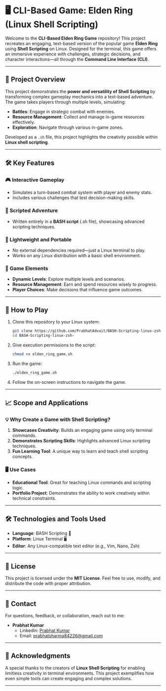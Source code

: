 # 🖥️ **CLI-Based Game: Elden Ring (Linux Shell Scripting)**

Welcome to the **CLI-Based Elden Ring Game** repository! This project recreates an engaging, text-based version of the popular game **Elden Ring** using **Shell Scripting** on Linux. Designed for the terminal, this game offers an immersive experience with challenges, strategic decisions, and character interactions—all through the **Command Line Interface (CLI)**.

---

## 🌟 **Project Overview**

This project demonstrates the **power and versatility of Shell Scripting** by transforming complex gameplay mechanics into a text-based adventure. The game takes players through multiple levels, simulating:  
- **Battles**: Engage in strategic combat with enemies.  
- **Resource Management**: Collect and manage in-game resources effectively.  
- **Exploration**: Navigate through various in-game zones.  

Developed as a `.sh` file, this project highlights the creativity possible within **Linux shell scripting**.

---

## 🛠️ **Key Features**

### 🎮 **Interactive Gameplay**
- Simulates a turn-based combat system with player and enemy stats.  
- Includes various challenges that test decision-making skills.

### 📜 **Scripted Adventure**
- Written entirely in a **BASH script** (.sh file), showcasing advanced scripting techniques.  

### 🚀 **Lightweight and Portable**
- No external dependencies required—just a Linux terminal to play.  
- Works on any Linux distribution with a basic shell environment.  

### 🌌 **Game Elements**
- **Dynamic Levels**: Explore multiple levels and scenarios.  
- **Resource Management**: Earn and spend resources wisely to progress.  
- **Player Choices**: Make decisions that influence game outcomes.

---

## 📂 **How to Play**

1. Clone this repository to your Linux system:
   ```bash
   git clone https://github.com/PrabhatAdvait/BASH-Scripting-linux-zsh-
   cd BASH-Scripting-linux-zsh-
   ```

2. Give execution permissions to the script:
   ```bash
   chmod +x elden_ring_game.sh
   ```

3. Run the game:
   ```bash
   ./elden_ring_game.sh
   ```

4. Follow the on-screen instructions to navigate the game.

---

## 📈 **Scope and Applications**

### 💡 **Why Create a Game with Shell Scripting?**
1. **Showcases Creativity**: Builds an engaging game using only terminal commands.  
2. **Demonstrates Scripting Skills**: Highlights advanced Linux scripting techniques.  
3. **Fun Learning Tool**: A unique way to learn and teach shell scripting concepts.

### 🖥️ **Use Cases**
- **Educational Tool**: Great for teaching Linux commands and scripting logic.  
- **Portfolio Project**: Demonstrates the ability to work creatively within technical constraints.  

---

## 🛠️ **Technologies and Tools Used**

- **Language**: BASH Scripting 🐚  
- **Platform**: Linux Terminal 🖥️  
- **Editor**: Any Linux-compatible text editor (e.g., Vim, Nano, Zsh)  

---

## 📜 **License**

This project is licensed under the **MIT License**. Feel free to use, modify, and distribute the code with proper attribution.

---

## 📨 **Contact**

For questions, feedback, or collaboration, reach out to me:  

- **Prabhat Kumar**  
  - LinkedIn: [Prabhat Kumar](https://www.linkedin.com/in/prabhat-kumar-1260a5259)  
  - Email: [prabhatsharma84226@gmail.com](mailto:prabhatsharma84226@gmail.com)  

---

## 🌟 **Acknowledgments**

A special thanks to the creators of **Linux Shell Scripting** for enabling limitless creativity in terminal environments. This project exemplifies how even simple tools can create engaging and complex solutions.

---

